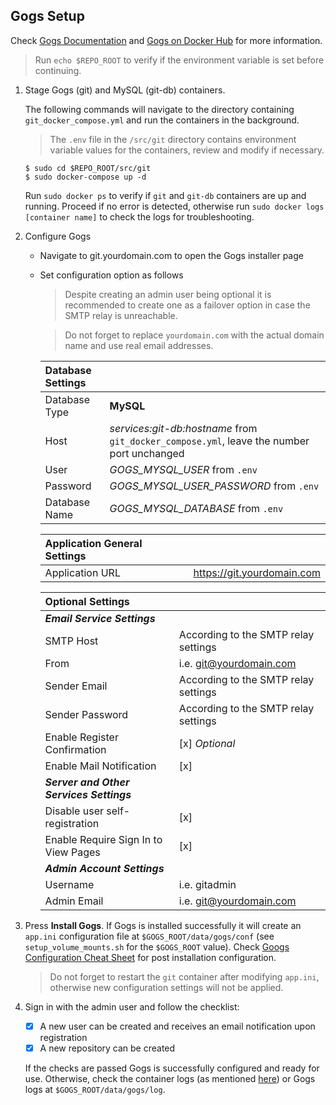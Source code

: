 ## Gogs Setup
Check [Gogs Documentation](https://gogs.io/docs) and  [Gogs on Docker Hub](https://hub.docker.com/r/gogs/gogs/) for more information.
> Run `echo $REPO_ROOT` to verify if the environment variable is set before continuing.

1. Stage Gogs (git) and MySQL (git-db) containers.

    The following commands will navigate to the directory containing `git_docker_compose.yml` and run the containers in the background.

    > The `.env` file in the `/src/git` directory contains environment variable values for the containers, review and modify if necessary.

    ```
    $ sudo cd $REPO_ROOT/src/git
    $ sudo docker-compose up -d
    ```

    <a name="docker-logs"></a>Run `sudo docker ps` to verify if `git` and `git-db` containers are up and running. Proceed if no error is detected, otherwise run `sudo docker logs [container name]` to check the logs for troubleshooting.

2. Configure Gogs

    - Navigate to git.yourdomain.com to open the Gogs installer page
    - Set configuration option as follows
      > Despite creating an admin user being optional it is recommended to create one as a failover option in case the SMTP relay is unreachable.
      
      > Do not forget to replace `yourdomain.com` with the actual domain name and use real email addresses.

      | Database Settings |                                                                                           |
      | :---------------- | :---------------------------------------------------------------------------------------- |
      | Database Type     | **MySQL**                                                                                 |
      | Host              | _services:git-db:hostname_ from `git_docker_compose.yml`, leave the number port unchanged |
      | User              | _GOGS_MYSQL_USER_ from `.env`                                                             |
      | Password          | _GOGS_MYSQL_USER_PASSWORD_ from `.env`                                                    |
      | Database Name     | _GOGS_MYSQL_DATABASE_ from `.env`                                                         |
      
      | Application General Settings |                            |
      | :--------------------------- | :--------------------------|
      | Application URL              | https://git.yourdomain.com |

      | Optional Settings                        |                                      |
      | :--------------------------------------- | :----------------------------------- |
      | ***Email Service Settings***             |                                      |
      | SMTP Host                                | According to the SMTP relay settings  |
      | From                                     | i.e. git@yourdomain.com              |
      | Sender Email                             | According to the SMTP relay settings  |
      | Sender Password                          | According to the SMTP relay settings  |
      | Enable Register Confirmation             | [x] _Optional_                       |
      | Enable Mail Notification                 | [x]                                  |
      | ***Server and Other Services Settings*** |                                      |
      | Disable user self-registration           | [x]                                  |
      | Enable Require Sign In to View Pages     | [x]                                  |
      | ***Admin Account Settings***             |                                      |
      | Username                                 | i.e. gitadmin                        |
      | Admin Email                              | i.e. git@yourdomain.com              |

3. Press **Install Gogs**. If Gogs is installed successfully it will create an `app.ini` configuration file at `$GOGS_ROOT/data/gogs/conf` (see `setup_volume_mounts.sh` for the `$GOGS_ROOT` value). Check [Googs Configuration Cheat Sheet](https://gogs.io/docs/advanced/configuration_cheat_sheet) for post installation configuration.

    > Do not forget to restart the `git` container after modifying `app.ini`, otherwise new configuration settings will not be applied.

4. Sign in with the admin user and follow the checklist:
    - [x] A new user can be created and receives an email notification upon registration
    - [x] A new repository can be created
    
    If the checks are passed Gogs is successfully configured and ready for use. Otherwise, check the container logs (as mentioned [here](#docker-logs)) or Gogs logs at `$GOGS_ROOT/data/gogs/log`.